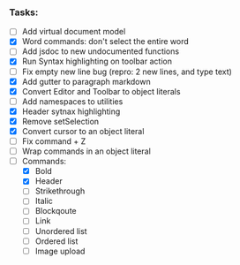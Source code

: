 ### Tasks:

- [ ] Add virtual document model
- [x] Word commands: don't select the entire word
- [ ] Add jsdoc to new undocumented functions
- [x] Run Syntax highlighting on toolbar action
- [ ] Fix empty new line bug (repro: 2 new lines, and type text)
- [x] Add gutter to paragraph markdown
- [x] Convert Editor and Toolbar to object literals
- [ ] Add namespaces to utilities
- [x] Header sytnax highlighting
- [x] Remove setSelection
- [x] Convert cursor to an object literal
- [ ] Fix command + Z
- [ ] Wrap commands in an object literal
- [ ] Commands:
    - [x] Bold
    - [x] Header
    - [ ] Strikethrough
    - [ ] Italic
    - [ ] Blockqoute
    - [ ] Link
    - [ ] Unordered list
    - [ ] Ordered list
    - [ ] Image upload